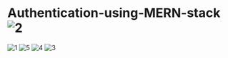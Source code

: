 # Authentication-using-MERN-stack![2](https://github.com/anujk8499/Authentication-using-MERN-stack/assets/85006517/bfc18cd9-3091-41e2-9246-372a65602913)
![1](https://github.com/anujk8499/Authentication-using-MERN-stack/assets/85006517/d75d066b-1d7a-4932-8e5c-4b9fd1001285)
![5](https://github.com/anujk8499/Authentication-using-MERN-stack/assets/85006517/d262df29-f165-4a72-bdbd-fee6c87caf9b)
![4](https://github.com/anujk8499/Authentication-using-MERN-stack/assets/85006517/50c6c249-8ddc-473c-bf83-04b2cea64a51)
![3](https://github.com/anujk8499/Authentication-using-MERN-stack/assets/85006517/e8567a95-adc8-4f1a-ba4a-fccd21391087)
